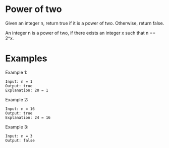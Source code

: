 # Power of two

Given an integer n, return true if it is a power of two. Otherwise, return false.

An integer n is a power of two, if there exists an integer x such that n == 2^x.

# Examples

Example 1:
```
Input: n = 1
Output: true
Explanation: 20 = 1
```
Example 2:
```
Input: n = 16
Output: true
Explanation: 24 = 16
```
Example 3:
```
Input: n = 3
Output: false
```